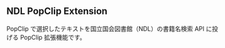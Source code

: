 NDL PopClip Extension
----------------------------------

PopClip で選択したテキストを国立国会図書館（NDL）の書籍名検索 API に投げる PopClip 拡張機能です。
